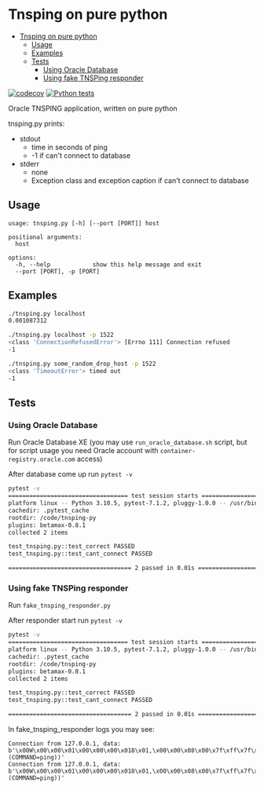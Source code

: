 # Tnsping on pure python

- [Tnsping on pure python](#tnsping-on-pure-python)
  - [Usage](#usage)
  - [Examples](#examples)
  - [Tests](#tests)
    - [Using Oracle Database](#using-oracle-database)
    - [Using fake TNSPing responder](#using-fake-tnsping-responder)

[![codecov](https://codecov.io/gh/ismvru/tsnping-py/branch/master/graph/badge.svg?token=5AQSDZ8S7Q)](https://codecov.io/gh/ismvru/tsnping-py)
[![Python tests](https://github.com/ismvru/tsnping-py/actions/workflows/ci.yml/badge.svg)](https://github.com/ismvru/tsnping-py/actions/workflows/ci.yml)

Oracle TNSPING application, written on pure python

tnsping.py prints:

- stdout
  - time in seconds of ping
  - -1 if can't connect to database
- stderr
  - none
  - Exception class and exception caption if can't connect to database

## Usage

```text
usage: tnsping.py [-h] [--port [PORT]] host

positional arguments:
  host

options:
  -h, --help            show this help message and exit
  --port [PORT], -p [PORT]
```

## Examples

```bash
./tnsping.py localhost
0.001087312
```

```bash
./tnsping.py localhost -p 1522
<class 'ConnectionRefusedError'> [Errno 111] Connection refused
-1
```

```bash
./tnsping.py some_random_drop_host -p 1522
<class 'TimeoutError'> timed out
-1
```

## Tests

### Using Oracle Database

Run Oracle Database XE (you may use `run_oracle_database.sh` script, but for script usage you need Oracle account with `container-registry.oracle.com` access)

After database come up run `pytest -v`

```bash
pytest -v
================================== test session starts ==================================
platform linux -- Python 3.10.5, pytest-7.1.2, pluggy-1.0.0 -- /usr/bin/python
cachedir: .pytest_cache
rootdir: /code/tnsping-py
plugins: betamax-0.8.1
collected 2 items                                                                       

test_tnsping.py::test_correct PASSED                                              [ 50%]
test_tnsping.py::test_cant_connect PASSED                                         [100%]

=================================== 2 passed in 0.01s ===================================
```

### Using fake TNSPing responder

Run `fake_tnsping_responder.py`

After responder start run `pytest -v`

```bash
pytest -v
================================== test session starts ==================================
platform linux -- Python 3.10.5, pytest-7.1.2, pluggy-1.0.0 -- /usr/bin/python
cachedir: .pytest_cache
rootdir: /code/tnsping-py
plugins: betamax-0.8.1
collected 2 items                                                                       

test_tnsping.py::test_correct PASSED                                              [ 50%]
test_tnsping.py::test_cant_connect PASSED                                         [100%]

=================================== 2 passed in 0.01s ===================================
```

In fake_tnsping_responder logs you may see:

```text
Connection from 127.0.0.1, data: b'\x00W\x00\x00\x01\x00\x00\x00\x018\x01,\x00\x00\x08\x00\x7f\xff\x7f\x08\x00\x00\x01\x00\x00\x1d\x00:\x00\x00\x00\x00\x00\x00\x00\x00\x00\x00\x00\x00\x00\x00\x00\x00\x190\x00\x00\x00\x8d\x00\x00\x00\x00\x00\x00\x00\x00(CONNECT_DATA=(COMMAND=ping))'
Connection from 127.0.0.1, data: b'\x00W\x00\x00\x01\x00\x00\x00\x018\x01,\x00\x00\x08\x00\x7f\xff\x7f\x08\x00\x00\x01\x00\x00\x1d\x00:\x00\x00\x00\x00\x00\x00\x00\x00\x00\x00\x00\x00\x00\x00\x00\x00\x190\x00\x00\x00\x8d\x00\x00\x00\x00\x00\x00\x00\x00(CONNECT_DATA=(COMMAND=ping))'
```
